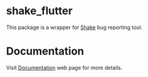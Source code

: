 # shake_flutter

This package is a wrapper for [Shake](https://www.shakebugs.com) bug reporting tool.

# Documentation
Visit [Documentation](https://www.shakebugs.com/docs) web page for more details.